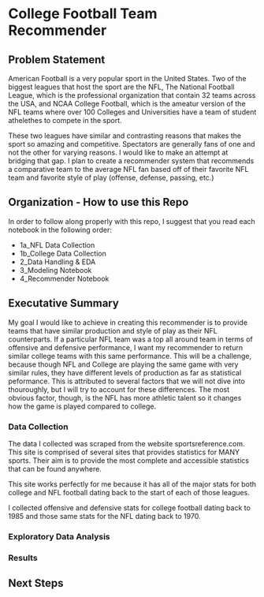 # College Football Team Recommender

## Problem Statement

American Football is a very popular sport in the United States. Two of the biggest leagues that host the sport are the NFL, The National Football League, which is the professional organization that contain 32 teams across the USA, and NCAA College Football, which is the ameatur version of the NFL teams where over 100 Colleges and Universities have a team of student athelethes to compete in the sport. 

These two leagues have similar and contrasting reasons that makes the sport so amazing and competitive. Spectators are generally fans of one and not the other for varying reasons. I would like to make an attempt at bridging that gap. I plan to create a recommender system that recommends a comparative team to the average NFL fan based off of their favorite NFL team and favorite style of play (offense, defense, passing, etc.)


## Organization - How to use this Repo

In order to follow along properly with this repo, I suggest that you read each notebook in the following order:

* 1a_NFL Data Collection
* 1b_College Data Collection
* 2_Data Handling & EDA
* 3_Modeling Notebook
* 4_Recommender Notebook


## Executative Summary

My goal I would like to achieve in creating this recommender is to provide teams that have similar production and style of play as their NFL counterparts. If a particular NFL team was a top all around team in terms of offensive and defensive performance, I want my recommender to return similar college teams with this same performance. This will be a challenge, because though NFL and College are playing the same game with very similar rules, they have different levels of production as far as statistical peformance. This is attributed to several factors that we will not dive into thouroughly, but I will try to account for these differences. The most obvious factor, though, is the NFL has more athletic talent so it changes how the game is played compared to college.

### Data Collection

The data I collected was scraped from the website sportsreference.com. This site is comprised of several sites that provides statistics for MANY sports. Their aim is to provide the most complete and accessible statistics that can be found anywhere.

This site works perfectly for me because it has all of the major stats for both college and NFL football dating back to the start of each of those leagues.

I collected offensive and defensive stats for college football dating back to 1985 and those same stats for the NFL dating back to 1970.  

### Exploratory Data Analysis

### Results


## Next Steps

